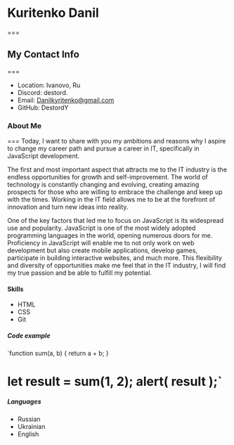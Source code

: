 # Kuritenko Danil
===
## My Contact Info
===
* Location: Ivanovo, Ru
* Discord: destord.
* Email: Danilkyritenko@gmail.com
* GitHub: DestordY
### About Me
===
Today, I want to share with you my ambitions and reasons why I aspire to change my career path and pursue a career in IT, specifically in JavaScript development.

The first and most important aspect that attracts me to the IT industry is the endless opportunities for growth and self-improvement. The world of technology is constantly changing and evolving, creating amazing prospects for those who are willing to embrace the challenge and keep up with the times. Working in the IT field allows me to be at the forefront of innovation and turn new ideas into reality.

One of the key factors that led me to focus on JavaScript is its widespread use and popularity. JavaScript is one of the most widely adopted programming languages in the world, opening numerous doors for me. Proficiency in JavaScript will enable me to not only work on web development but also create mobile applications, develop games, participate in building interactive websites, and much more. This flexibility and diversity of opportunities make me feel that in the IT industry, I will find my true passion and be able to fulfill my potential.

#### Skills
* HTML
* CSS
* Git
##### Code example
`function sum(a, b) {
  return a + b;
}

let result = sum(1, 2);
alert( result );`
===
##### Languages
* Russian
* Ukrainian
* English
